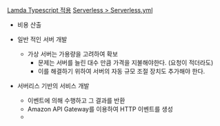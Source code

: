 



[Lamda Typescript 적용](https://velog.io/@wocks3/Lambda-typescript-%EC%A0%81%EC%9A%A9%ED%95%98%EA%B8%B0)
[Serverless > Serverless.yml](https://www.serverless.com/framework/docs/providers/aws/guide/serverless.yml)

- 비용 산출

- 일반 적인 서버 개발
  - 가상 서버는 가용량을 고려하여 확보
    - 문제는 서버를 늘린 대수 만큼 가격을 지불해야한다. (요청이 적더라도)
    - 이를 해결하기 위하여 서버의 자동 규모 조절 장치도 추가해야 한다.
- 서버리스 기반의 서비스 개발
  - 이벤트에 의해 수행하고 그 결과를 반환
  - Amazon API Gateway를 이용하여 HTTP 이벤트를 생성
  - 